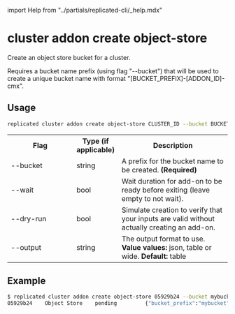import Help from "../partials/replicated-cli/_help.mdx"

# cluster addon create object-store

Create an object store bucket for a cluster.

Requires a bucket name prefix (using flag "--bucket") that will be used to create a unique bucket name with format "[BUCKET_PREFIX]-[ADDON_ID]-cmx".

## Usage

```bash
replicated cluster addon create object-store CLUSTER_ID --bucket BUCKET_PREFIX [flags]
```

  <table>
  <tr>
    <th width="30%">Flag</th>
    <th width="20%">Type (if applicable)</th>
    <th width="50%">Description</th>
  </tr>
  <Help/>
  <tr>
    <td>--bucket</td>
    <td>string</td>
    <td>A prefix for the bucket name to be created. <strong>(Required)</strong></td>
  </tr>
  <tr>
    <td>--wait</td>
    <td>bool</td>
    <td>Wait duration for add-on to be ready before exiting (leave empty to not wait).</td>
  </tr>
  <tr>
    <td>--dry-run</td>
    <td>bool</td>
    <td>Simulate creation to verify that your inputs are valid without actually creating an add-on.</td>
  </tr>
  <tr>
    <td>--output</td>
    <td>string</td>
    <td>The output format to use. <strong>Value values:</strong> json, table or wide. <strong>Default:</strong> table</td>
  </tr>
  <Help/>
</table>

## Example

```bash
$ replicated cluster addon create object-store 05929b24 --bucket mybucket
05929b24    Object Store    pending         {"bucket_prefix":"mybucket"}
```
